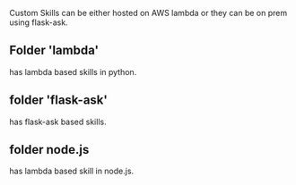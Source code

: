 Custom Skills can be either hosted on AWS lambda or they can be on prem  using flask-ask. 

## Folder 'lambda' 

has lambda based skills in python.

## folder 'flask-ask'

has flask-ask based skills.

## folder node.js

has lambda based skill in node.js.
